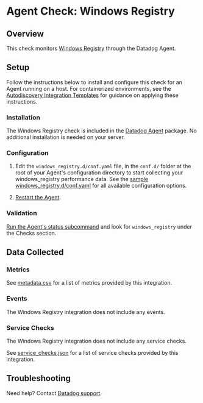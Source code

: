 # Agent Check: Windows Registry

## Overview

This check monitors [Windows Registry][1] through the Datadog Agent.

## Setup

Follow the instructions below to install and configure this check for an Agent running on a host. For containerized environments, see the [Autodiscovery Integration Templates][3] for guidance on applying these instructions.

### Installation

The Windows Registry check is included in the [Datadog Agent][2] package.
No additional installation is needed on your server.

### Configuration

1. Edit the `windows_registry.d/conf.yaml` file, in the `conf.d/` folder at the root of your Agent's configuration directory to start collecting your windows_registry performance data. See the [sample windows_registry.d/conf.yaml][4] for all available configuration options.

2. [Restart the Agent][5].

### Validation

[Run the Agent's status subcommand][6] and look for `windows_registry` under the Checks section.

## Data Collected

### Metrics

See [metadata.csv][7] for a list of metrics provided by this integration.

### Events

The Windows Registry integration does not include any events.

### Service Checks

The Windows Registry integration does not include any service checks.

See [service_checks.json][8] for a list of service checks provided by this integration.

## Troubleshooting

Need help? Contact [Datadog support][9].


[1]: **LINK_TO_INTEGRATION_SITE**
[2]: https://app.datadoghq.com/account/settings#agent
[3]: https://docs.datadoghq.com/agent/kubernetes/integrations/
[4]: https://github.com/DataDog/integrations-core/blob/master/windows_registry/datadog_checks/windows_registry/data/conf.yaml.example
[5]: https://docs.datadoghq.com/agent/guide/agent-commands/#start-stop-and-restart-the-agent
[6]: https://docs.datadoghq.com/agent/guide/agent-commands/#agent-status-and-information
[7]: https://github.com/DataDog/integrations-core/blob/master/windows_registry/metadata.csv
[8]: https://github.com/DataDog/integrations-core/blob/master/windows_registry/assets/service_checks.json
[9]: https://docs.datadoghq.com/help/
